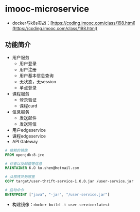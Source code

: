 # imooc-microservice

- docker与k8s实战：[https://coding.imooc.com/class/198.html](https://coding.imooc.com/class/198.html)

## 功能简介

- 用户服务
  - 用户登录
  - 用户注册
  - 用户基本信息查询
  - 无状态，无session
  - 单点登录
- 课程服务
  - 登录验证
  - 课程curd
- 信息服务
  - 发送邮件
  - 发送短信
- 用户edgeservice
- 课程edgeservice
- API Gateway


```dockerfile
# 依赖的镜像
FROM openjdk:8-jre

# 作者以及邮箱等信息
MAINTAINER K.O ko.shen@hotmail.com

# 从那拷贝到哪里
COPY target/user-thrift-service-1.0.0.jar /user-service.jar

# 启动命令
ENTRYPOINT ["java", "-jar", "/user-service.jar"]
```

- 构建镜像：`docker build -t user-service:latest` 